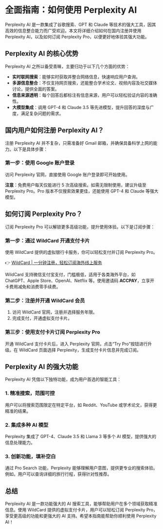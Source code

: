 # 全面指南：如何使用 Perplexity AI

Perplexity AI 是一款集成了谷歌搜索、GPT 和 Claude 等技术的强大工具，因其高效的信息整合能力而广受欢迎。本文将详细介绍如何在国内注册并使用 Perplexity AI，以及如何订阅 Perplexity Pro，以便更好地体验其强大功能。

## Perplexity AI 的核心优势

Perplexity AI 之所以备受青睐，主要归功于以下几个方面的优势：

- **实时联网搜索**：能够实时获取并整合网络信息，快速响应用户查询。
- **多源信息整合**：不仅支持网页搜索，还能整合学术论文、视频内容及社交媒体讨论，提供全面的答案。
- **信息来源透明**：每个回答后都标注有信息来源，用户可以轻松验证内容的准确性。
- **大模型集成**：调用 GPT-4 和 Claude 3.5 等先进模型，提升回答的深度与广度，满足复杂问题的需求。

## 国内用户如何注册 Perplexity AI？

注册 Perplexity AI 并不复杂，只需准备好 Gmail 邮箱，并确保具备科学上网的能力。以下是具体步骤：

### 第一步：使用 Google 账户登录

访问 Perplexity 官网，直接使用 Google 账户登录即可开始使用。

**注意**：免费用户每天仅能进行 5 次高级搜索。如需无限制使用，建议升级至 Perplexity Pro。Pro 版本不仅搜索效果更佳，还能使用 GPT-4 和 Claude 等强大模型。

## 如何订阅 Perplexity Pro？

订阅 Perplexity Pro 可以解锁更多高级功能，提升使用体验。以下是订阅步骤：

### 第一步：通过 WildCard 开通支付卡片

使用 WildCard 提供的虚拟银行卡服务，你可以轻松支付并订阅 Perplexity Pro。

👉 [WildCard | 一分钟注册，轻松订阅海外线上服务](https://bbtdd.com/WildCard)

WildCard 支持微信支付宝支付，门槛极低，适用于各类海外平台，如 ChatGPT、Apple Store、OpenAI、Netflix 等。使用邀请码 **ACCPAY**，立享开卡费用减免和消费零手续费。

### 第二步：注册并开通 WildCard 会员

1. 访问 WildCard 官网，注册并选择服务年限。
2. 完成支付，开通虚拟支付卡片。

### 第三步：使用支付卡片订阅 Perplexity Pro

开通 WildCard 支付卡片后，进入 Perplexity 官网，点击“Try Pro”按钮进行升级。在 WildCard 页面选择 Perplexity，生成支付卡片信息并完成订阅。

## Perplexity AI 的强大功能

Perplexity AI 凭借以下独特功能，成为用户首选的智能工具：

### 1. 精准搜索，范围可控

用户可以将搜索范围限定在特定平台，如 Reddit、YouTube 或学术论文，获得更精准的结果。

### 2. 集成多种 AI 模型

Perplexity 集成了 GPT-4、Claude 3.5 和 Llama 3 等多个 AI 模型，提供强大的信息处理能力。

### 3. 创新功能，填补空白

通过 Pro Search 功能，Perplexity 能够理解用户意图，提供更专业的搜索体验。例如，用户可以查询详细的旅行行程，获得针对性推荐。

## 总结

Perplexity AI 是一款功能强大的 AI 搜索工具，能够帮助用户在多个领域获取精准信息。使用 WildCard 提供的虚拟支付卡片，用户可以轻松订阅 Perplexity Pro，享受更高级的功能和更强大的 AI 支持。希望本指南能帮助你顺利使用 Perplexity AI！